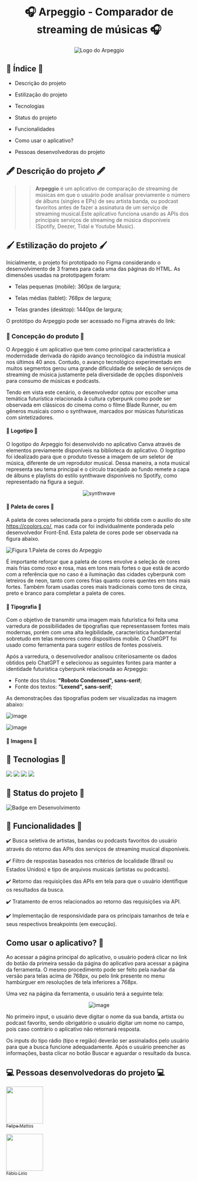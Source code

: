 <h1 align="center"> 🎧 Arpeggio - Comparador de streaming de músicas 🎧 </h1>

<div align="center">

![Logo do Arpeggio](https://github.com/FabioLiriodev/Arpeggio/assets/140852220/f0cebc80-3024-4896-9778-94afe7eaf6ff)
</div>

<h2> 📖 Índice 📖 </h2>

- Descrição do projeto

- Estilização do projeto

- Tecnologias
  
- Status do projeto

- Funcionalidades

- Como usar o aplicativo?
  
- Pessoas desenvolvedoras do projeto



<h2> 🖋️ Descrição do projeto 🖋️ </h2>

>>**Arpeggio** é um aplicativo de comparação de streaming de músicas em que o usuário pode analisar previamente o número de álbuns (singles e EPs) de seu artista banda, ou podcast favoritos antes de fazer a assinatura de um serviço de streaming musical.Este aplicativo funciona usando as APIs dos principais serviços de streaming de música disponíveis (Spotify, Deezer, Tidal e Youtube Music).</p>

<h2> 🖌️  Estilização do projeto 🖌️ </h2>

Inicialmente, o projeto foi prototipado no Figma considerando o desenvolvimento de 3 frames para cada uma das páginas do HTML. As dimensões usadas na prototipagem foram:

- Telas pequenas (mobile): 360px de largura;

- Telas médias (tablet): 768px de largura;

- Telas grandes (desktop): 1440px de largura;

O protótipo do Arpeggio pode ser acessado no Figma através do link: 

<h3> 	💭 Concepção do produto 	💭 </h3>

O Arpeggio é um aplicativo que tem como principal característica a modernidade derivada do rápido avanço tecnológico da indústria musical nos últimos 40 anos. Contudo, o avanço tecnológico experimentado em muitos segmentos gerou uma grande dificuldade de seleção de serviços de streaming de música justamente pela diversidade de opções disponíveis para consumo de músicas e podcasts.

Tendo em vista este cenário, o desenvolvedor optou por escolher uma temática futurística relacionada à cultura cyberpunk como pode ser observada em clássicos do cinema como o filme Blade Runner, ou em gêneros musicais como o synthwave, marcados por músicas futurísticas com sintetizadores.

<h4> 🤔 Logotipo 🤔 </h4>

O logotipo do Arpeggio foi desenvolvido no aplicativo Canva através de elementos previamente disponíveis na biblioteca do aplicativo. O logotipo foi idealizado para que o produto tivesse a imagem de um seletor de música, diferente de um reprodutor musical. Dessa maneira, a nota musical representa seu tema principal e o círculo tracejado ao fundo remete a capa de álbuns e playlists do estilo synthwave disponíveis no Spotify, como representado na figura a seguir.

<div align="center">

![synthwave](https://github.com/user-attachments/assets/27d18740-578a-4eca-adb3-e48dc929e2dd)


</div>

<h4> 🤔 Paleta de cores 🤔 </h4>

A paleta de cores selecionada para o projeto foi obtida com o auxílio do site https://coolors.co/, mas cada cor foi individualmente ponderada pelo desenvolvedor Front-End. Esta paleta de cores pode ser observada na figura abaixo.

<picture>![Figura 1.Paleta de cores do Arpeggio](https://github.com/user-attachments/assets/bd7f6157-c786-44da-a533-82af1a022ecd)</picture>

É importante reforçar que a paleta de cores envolve a seleção de cores mais frias como roxo e rosa, mas em tons mais fortes o que está de acordo com a referência que no caso é a iluminação das cidades cyberpunk com letreiros de neon, tanto com cores frias quanto cores quentes em tons mais fortes. Também foram usadas cores mais tradicionais como tons de cinza, preto e branco para completar a paleta de cores.

<h4> 🤔 Tipografia 🤔 </h4>

Com o objetivo de transmitir uma imagem mais futurística foi feita uma varredura de possibilidades de tipografias que representassem fontes mais modernas, porém com uma alta legibilidade, característica fundamental sobretudo em telas menores como dispositivos mobile. O ChatGPT foi usado como ferramenta para sugerir estilos de fontes possíveis.

Após a varredura, o desenvolvedor analisou criteriosamente os dados obtidos pelo ChatGPT e selecionou as seguintes fontes para manter a identidade futurística cyberpunk relacionada ao Arpeggio:

- Fonte dos títulos: **"Roboto Condensed", sans-serif**;
- Fonte dos textos: **"Lexend", sans-serif**;

As demonstrações das tipografias podem ser visualizadas na imagem abaixo:

![image](https://github.com/user-attachments/assets/e0449f26-242e-4a06-be8d-41b94eaeb21d)

![image](https://github.com/user-attachments/assets/34a38283-157e-4ca3-b3d4-e5ec5a67ea8b)


<h4> 🤔 Imagens 🤔 </h4>




<h2> 🚀 Tecnologias 🚀</h2>

<div>

<img src="https://img.shields.io/badge/HTML-orange?style=for-the-badge&logo=html5&logoColor=white">
<img src="https://img.shields.io/badge/CSS-blue?&style=for-the-badge&logo=css3&logoColor=white">
<img src="https://img.shields.io/badge/JavaScript-F7DF1E?style=for-the-badge&logo=javascript&logoColor=black">
<img src="https://img.shields.io/badge/OpenAI-white?style=for-the-badge&logo=openai&logoColor=black">
  
</div>

<h2> 🚧 Status do projeto 🚧 </h2>

<div>
  
![Badge em Desenvolvimento](http://img.shields.io/static/v1?label=STATUS&message=EM%20DESENVOLVIMENTO&color=GREEN&style=for-the-badge)
  
</div>

<h2> 🎵 Funcionalidades 🎵 </h2>

:heavy_check_mark: Busca seletiva de artistas, bandas ou podcasts favoritos do usuário através do retorno das APIs dos serviços de streaming musical disponíveis.

:heavy_check_mark: Filtro de respostas baseados nos critérios de localidade (Brasil ou Estados Unidos) e tipo de arquivos musicais (artistas ou podcasts).

:heavy_check_mark: Retorno das requisições das APIs em tela para que o usuário identifique os resultados da busca.

:heavy_check_mark: Tratamento de erros relacionados ao retorno das requisições via API.

:heavy_check_mark: Implementação de responsividade para os principais tamanhos de tela e seus respectivos breakpoints (em execução).


<h2> Como usar o aplicativo? 💨 </h2>

Ao acessar a página principal do aplicativo, o usuário poderá clicar no link do botão da primeira sessão da página do aplicativo para acessar a página da ferramenta. O mesmo procedimento pode ser feito pela navbar da versão para telas acima de 768px, ou pelo link presente no menu hambúrguer em resoluções de tela inferiores a 768px.

Uma vez na página da ferramenta, o usuário terá a seguinte tela:

<div align="center">

![image](https://github.com/user-attachments/assets/fb089e7c-a714-4957-9bc7-12e40105632a)
</div>

No primeiro input, o usuário deve digitar o nome da sua banda, artista ou podcast favorito, sendo obrigatório o usuário digitar um nome no campo, pois caso contrário o aplicativo não retornará resposta.

Os inputs do tipo rádio (tipo e região) deverão ser assinalados pelo usuário para que a busca funcione adequadamente. Após o usuário preencher as informações, basta clicar no botão Buscar e aguardar o resultado da busca.


<h2> 💻 Pessoas desenvolvedoras do projeto 💻</h2>

[<img src="https://avatars.githubusercontent.com/u/45768087?v=4" width=100><br><sub>Felipe Mattos</sub>](https://github.com/fabramattos) 

[<img src="https://avatars.githubusercontent.com/u/140852220?s=400&u=c03075cdb745198fe290f16fd7a345907cae4c89&v=4" width=100><br><sub>Fábio Lirio</sub>](https://github.com/FabioLiriodev)



